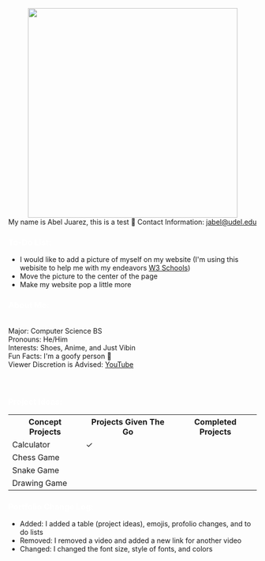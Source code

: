<style>
<!--- body {background-color: powderblue;} --->
h1   {color: white;}
h2   {color: white;}
h3   {color: white;}
p    {color: white;}
<!--- Rounded Image --->
img {
  border-radius: 25%;
}
</style>

<center> <img src="https://scontent-lga3-1.xx.fbcdn.net/v/t1.6435-9/196682676_1792660774229409_8973330394025719252_n.jpg?_nc_cat=106&ccb=1-5&_nc_sid=09cbfe&_nc_ohc=h8Vrrb9f0HwAX9FAyel&_nc_ht=scontent-lga3-1.xx&oh=baa1401d6bcb3b476565778555531e8b&oe=615DC9D8" width= "425" height= "425"> </center>

<span style="white-space: normal">
<p1>My name is Abel Juarez, this is a test &#127830;<p1>
<p1>Contact Information: </p1> <a href = "jabel@udel.edu">jabel@udel.edu</a>

<h3>To-Do List: </h3>
<!--- Bullet points --->
<ul>
  <li>I would like to add a picture of myself on my website (I'm using this webisite to help me with my endeavors <a href = "https://www.w3schools.com/html/html_images.asp">W3 Schools</a>)</li>
  <li>Move the picture to the center of the page</li>
  <li>Make my website pop a little more</li>
</ul>
  
<h3>About Me:</h3> <span style="white-space: normal">
<span style="white-space: pre-line">
<p1>Major: Computer Science BS<p1>
<p1>Pronouns: He/Him<p1>
<p1>Interests: Shoes, Anime, and Just Vibin<p1>
<p1>Fun Facts: I'm a goofy person	&#129313;</p1>
<p1>Viewer Discretion is Advised: </p1> <a href="https://www.youtube.com/watch?v=QiCpsIS90F0">YouTube</a>
<span style="white-space: pre-line">

<span style="white-space: normal">
<h3>Project Ideas: </h3>
<table>
  <tr>
    <th>Concept Projects</th>
    <th>Projects Given The Go</th>
    <th>Completed Projects</th>
  </tr>
  <tr>
    <td>Calculator</td>
    <td>&#10003;</td>
    <td></td>
  </tr>
  <tr>
    <td>Chess Game</td>
    <td></td>
    <td></td>
  </tr>
  <tr>
    <td>Snake Game</td>
    <td></td>
    <td></td>
  </tr>
  <tr>
    <td>Drawing Game</td>
    <td></td>
    <td></td>
  </tr>
</table>  
  
<h3>Portfolio Change Log: </h3>
<ul>
  <li>Added: I added a table (project ideas), emojis, profolio changes, and to do lists</li>
  <li>Removed: I removed a video and added a new link for another video</li>
  <li>Changed: I changed the font size, style of fonts, and colors</li>
</ul>

<span style="white-space: normal">
 
